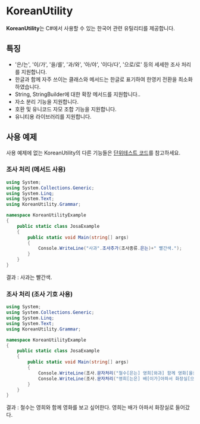 KoreanUtility
=============

**KoreanUtility**는 C#에서 사용할 수 있는 한국어 관련 유틸리티를 제공합니다.

## 특징
- '은/는', '이/가', '을/를', '과/와', '아/야', '이다/다', '으로/로' 등의 세세한 조사 처리를 지원합니다.
- 한글과 함께 자주 쓰이는 클래스와 메서드는 한글로 표기하여 한영키 전환을 최소화 하였습니다.
- String, StringBuilder에 대한 확장 메서드를 지원합니다..
- 자소 분리 기능을 지원합니다.
- 호환 및 유니코드 자모 조합 기능을 지원합니다.
- 유니티용 라이브러리를 지원합니다.

## 사용 예제
사용 예제에 없는 KoreanUtility의 다른 기능들은 [단위테스트 코드](KoreanUtilityTest/JosaClass.cs)를 참고하세요.

### 조사 처리 (메서드 사용)

``` C#
using System;
using System.Collections.Generic;
using System.Linq;
using System.Text;
using KoreanUtility.Grammar;

namespace KoreanUtilityExample
{
    public static class JosaExample
    {
        public static void Main(string[] args)
        {
            Console.WriteLine("사과".조사추가(조사종류.은는)+" 빨간색.");
        }
    }
}
```
결과 : 사과는 빨간색.

### 조사 처리 (조사 기호 사용)

``` C#
using System;
using System.Collections.Generic;
using System.Linq;
using System.Text;
using KoreanUtility.Grammar;

namespace KoreanUtilityExample
{
    public static class JosaExample
    {
        public static void Main(string[] args)
        {
            Console.WriteLine(조사.문자처리("철수[은는] 영희[와과] 함께 영화[을를] 보고 싶어한다."));
            Console.WriteLine(조사.문자처리("영희[는은] 배[이가]아파서 화장실[으로] 들어갔다."));
        }
    }
}
```
결과 :
철수는 영희와 함께 영화를 보고 싶어한다.
영희는 배가 아파서 화장실로 들어갔다.
